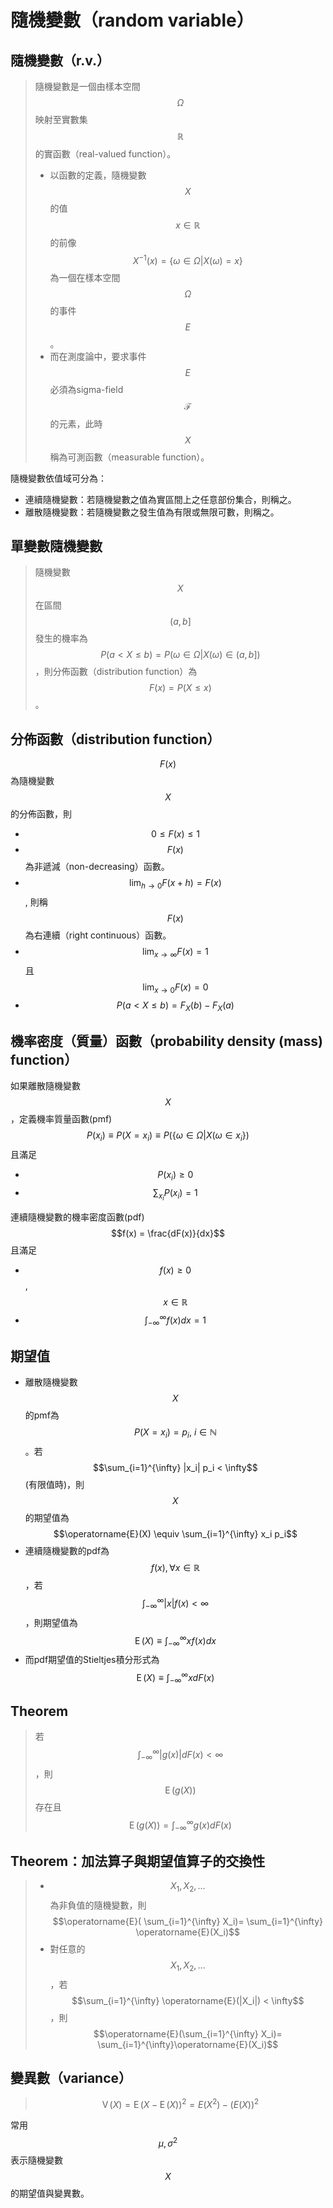 # 隨機變數（random variable）

## 隨機變數（r.v.）

> 隨機變數是一個由樣本空間$$\Omega$$映射至實數集$$\mathbb{R}$$的實函數（real-valued function）。
>
> * 以函數的定義，隨機變數$$X$$的值$$x \in \mathbb{R}$$的前像$$X^{-1}(x) = \{ \omega \in \Omega | X(\omega) = x\}$$為一個在樣本空間$$\Omega$$的事件$$E$$。
> * 而在測度論中，要求事件$$E$$必須為sigma-field $$\mathcal{F}$$的元素，此時$$X$$稱為可測函數（measurable function）。

隨機變數依值域可分為：

* 連續隨機變數：若隨機變數之值為實區間上之任意部份集合，則稱之。
* 離散隨機變數：若隨機變數之發生值為有限或無限可數，則稱之。

## 單變數隨機變數

> 隨機變數$$X$$在區間$$(a,b]$$發生的機率為$$P(a< X \leq b) = P(\omega \in \Omega | X(\omega) \in (a,b] )$$，則分佈函數（distribution function）為 $$F(x) = P(X \leq x)$$。

## 分佈函數（distribution function）

$$F(x)$$為隨機變數$$X$$的分佈函數，則

* $$ 0 \leq F(x) \leq 1$$
* $$F(x)$$為非遞減（non-decreasing）函數。
* $$\lim_{h \rightarrow 0} F(x+h) = F(x)$$, 則稱$$F(x)$$為右連續（right continuous）函數。
* $$\lim_{x \rightarrow \infty} F(x)=1$$且 $$\lim_{x \rightarrow 0} F(x) = 0 $$
* $$P(a < X \leq b) = F_X(b) - F_X(a)$$ 

## 機率密度（質量）函數（probability density \(mass\) function）

如果離散隨機變數$$X$$，定義機率質量函數\(pmf\)$$P(x_i)\equiv P(X=x_i) \equiv P(\{ \omega \in \Omega | X(\omega \in x_i\})$$且滿足

* $$P(x_i ) \geq 0$$
* $$\sum_{x_i}P(x_i) =1$$

連續隨機變數的機率密度函數\(pdf\)$$f(x) = \frac{dF(x)}{dx}$$且滿足

* $$f(x) \geq 0$$, $$x \in \mathbb{R}$$
* $$\int_{-\infty}^{\infty} f(x)dx=1$$

## 期望值

* 離散隨機變數$$X$$的pmf為 $$P(X=x_i) =p_i, \ i \in \mathbb{N}$$。若$$\sum_{i=1}^{\infty} |x_i| p_i < \infty$$\(有限值時\)，則$$X$$的期望值為$$\operatorname{E}(X) \equiv \sum_{i=1}^{\infty} x_i p_i$$
* 連續隨機變數的pdf為$$f(x), \forall x \in \mathbb{R}$$，若$$ \int_{-\infty}^{\infty}|x|f(x) < \infty$$，則期望值為$$\operatorname{E}(X) \equiv  \int_{-\infty}^{\infty} x f(x)dx$$
* 而pdf期望值的Stieltjes積分形式為 $$\operatorname{E}(X) \equiv\int_{-\infty}^{\infty} xdF(x)$$

## Theorem

> 若$$\int_{-\infty}^{\infty} |g(x)|dF(x) < \infty$$，則$$\operatorname{E}(g(X))$$存在且$$\operatorname{E}(g(X))= \int_{-\infty}^{\infty}g(x)dF(x)$$

## Theorem：加法算子與期望值算子的交換性

> * $$X_1, X_2,\ldots$$為非負值的隨機變數，則 $$\operatorname{E}( \sum_{i=1}^{\infty} X_i)= \sum_{i=1}^{\infty} \operatorname{E}(X_i)$$
> * 對任意的$$X_1, X_2, \ldots$$，若$$\sum_{i=1}^{\infty} \operatorname{E}(|X_i|) < \infty$$，則$$\operatorname{E}(\sum_{i=1}^{\infty} X_i)= \sum_{i=1}^{\infty}\operatorname{E}(X_i)$$

## 變異數（variance）

> $$\operatorname{V}(X)=\operatorname{E}(X- \operatorname{E}(X))^2= E(X^2) - (E(X))^2$$

常用$$\mu, \sigma^2$$表示隨機變數$$X$$的期望值與變異數。

